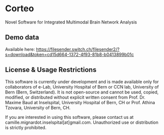 # Corteo
Novel Software for Integrated Multimodal Brain Network Analysis

## Demo data
Available here: https://filesender.switch.ch/filesender2/?s=download&token=cd15d664-1372-4f93-81b8-b0413899b01c

## License & Usage Restrictions
This software is currently under development and is made available only for collaborators of e-Lab, University Hospital of Bern or CCN lab, University of Bern (Bern, Switzerland). 
It is not open-source and cannot be used, copied, modified, or distributed without explicit written consent from Prof. Dr. Maxime Baud at Inselspital, University Hospital of Bern, CH or Prof. Athina Tzovara, University of Bern, CH.

If you are interested in using this software, please contact us at camille.mignardot.inselspital[at]gmail.com. 
Unauthorized use or distribution is strictly prohibited.
